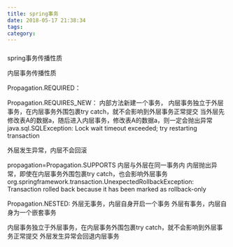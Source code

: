 ```yaml
---
title: spring事务
date: 2018-05-17 21:38:34
tags:
category:
---
```


###


<!-- more -->

spring事务传播性质

内层事务传播性质

Propagation.REQUIRED：

Propagation.REQUIRES_NEW：
内部方法新建一个事务，
内层事务独立于外层事务，在内层事务外围包裹try catch，就不会影响到外层事务正常提交
当外层先修改表A的数据a，随后进入内层事务，修改表A的数据a，则一定会抛出异常
java.sql.SQLException: Lock wait timeout exceeded; try restarting transaction

外层发生异常，内层不会回滚

propagation=Propagation.SUPPORTS
内层与外层在同一事务内
内层抛出异常，即使在内层事务外围包裹try catch，也会影响外层事务
org.springframework.transaction.UnexpectedRollbackException: Transaction rolled back because it has been marked as rollback-only

Propagation.NESTED:
外层无事务，内层自身开启一个事务
外层有事务，内层自身为一个嵌套事务

内层事务独立于外层事务，在内层事务外围包裹try catch，就不会影响到外层事务正常提交
外层发生异常会回退内层事务